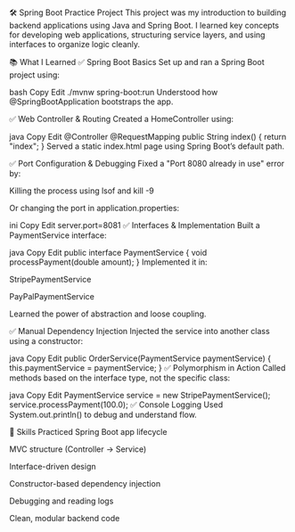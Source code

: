 🛠️ Spring Boot Practice Project
This project was my introduction to building backend applications using Java and Spring Boot. I learned key concepts for developing web applications, structuring service layers, and using interfaces to organize logic cleanly.

📚 What I Learned
✅ Spring Boot Basics
Set up and ran a Spring Boot project using:

bash
Copy
Edit
./mvnw spring-boot:run
Understood how @SpringBootApplication bootstraps the app.

✅ Web Controller & Routing
Created a HomeController using:

java
Copy
Edit
@Controller
@RequestMapping
public String index() {
    return "index";
}
Served a static index.html page using Spring Boot’s default path.

✅ Port Configuration & Debugging
Fixed a "Port 8080 already in use" error by:

Killing the process using lsof and kill -9

Or changing the port in application.properties:

ini
Copy
Edit
server.port=8081
✅ Interfaces & Implementation
Built a PaymentService interface:

java
Copy
Edit
public interface PaymentService {
    void processPayment(double amount);
}
Implemented it in:

StripePaymentService

PayPalPaymentService

Learned the power of abstraction and loose coupling.

✅ Manual Dependency Injection
Injected the service into another class using a constructor:

java
Copy
Edit
public OrderService(PaymentService paymentService) {
    this.paymentService = paymentService;
}
✅ Polymorphism in Action
Called methods based on the interface type, not the specific class:

java
Copy
Edit
PaymentService service = new StripePaymentService();
service.processPayment(100.0);
✅ Console Logging
Used System.out.println() to debug and understand flow.

🧠 Skills Practiced
Spring Boot app lifecycle

MVC structure (Controller → Service)

Interface-driven design

Constructor-based dependency injection

Debugging and reading logs

Clean, modular backend code

